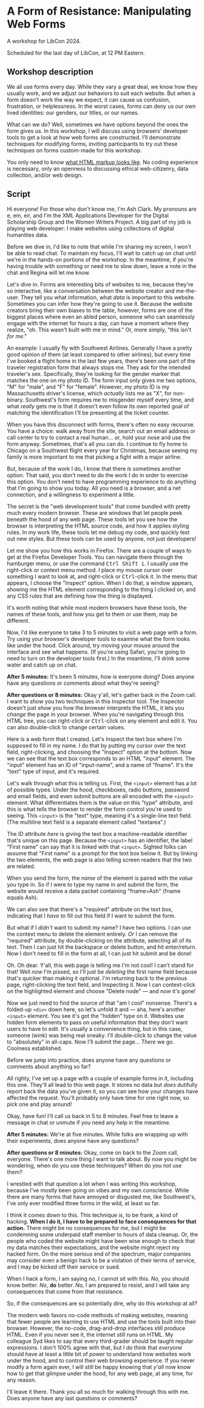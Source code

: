 # A Form of Resistance: Manipulating Web Forms

A workshop for LibCon 2024.

Scheduled for the last day of LibCon, at 12 PM Eastern.

## Workshop description

We all use forms every day. While they vary a great deal, we know how they usually work, and we adjust our behaviors to suit each website. But when a form doesn't work the way we expect, it can cause us confusion, frustration, or helplessness. In the worst cases, forms can deny us our own lived identities: our genders, our titles, or our names.

What can we do? Well, sometimes we have options beyond the ones the form gives us. In this workshop, I will discuss using browsers’ developer tools to get a look at how web forms are constructed. I’ll demonstrate techniques for modifying forms, inviting participants to try out these techniques on forms custom-made for this workshop.

You only need to know [what HTML markup looks like](https://gist.github.com/amclark42/ace2c44b1c987d91fb5a79eefad34662). No coding experience is necessary, only an openness to discussing ethical web-citizenry, data collection, and/or web design.

## Script

Hi everyone! For those who don't know me, I'm Ash Clark. My pronouns are e, em, eir, and I'm the XML Applications Developer for the Digital Scholarship Group and the Women Writers Project. A big part of my job is playing web developer: I make websites using collections of digital humanities data.

Before we dive in, I'd like to note that while I'm sharing my screen, I won't be able to read chat. To maintain my focus, I'll wait to catch up on chat until we're in the hands-on portions of the workshop. In the meantime, if you're having trouble with something or need me to slow down, leave a note in the chat and Regina will let me know.

Let's dive in. Forms are interesting bits of websites to me, because they're so interactive, like a conversation between the website creator and me-the-user. They tell you what information, what *data* is important to this website. Sometimes you can infer how they're going to use it. Because the website creators bring their own biases to the table, however, forms are one of the biggest places where even an abled person, someone who can seamlessly engage with the internet for hours a day, can have a moment where they realize, "oh. This wasn't built with me in mind." Or, more simply, "this isn't *for me*."

An example: I usually fly with Southwest Airlines. Generally I have a pretty good opinion of them (at least compared to other airlines), but every time I've booked a flight home in the last few years, there's been one part of the traveler registration form that always stops me. They ask for the intended traveler's sex. Specifically, they're looking for the gender marker that matches the one on my photo ID. The form input only gives me two options, "M" for "male", and "F" for "female". However, my photo ID is my Massachusetts driver's license, which *actually* lists me as "X", for non-binary. Southwest's form requires me to misgender myself every time, and what *really* gets me is that it doesn't even follow its own reported goal of matching the identification I'll be presenting at the ticket counter.

When you have this disconnect with forms, there's often no easy recourse. You have a choice: walk away from the site, search out an email address or call center to try to contact a real human... or, hold your nose and use the form anyway. Sometimes, that's all you can do. I continue to fly home to Chicago on a Southwest flight every year for Christmas, because seeing my family is more important to me that picking a fight with a major airline.

But, because of the work I do, I know that there *is* sometimes another option. That said, you don't need to do the work I do in order to exercise this option. You don't need to have programming experience to do anything that I'm going to show you today. All you need is a browser, and a net connection, and a willingness to experiment a little.

The secret is the "web development tools" that come bundled with pretty much every modern browser. These are windows that let people peek beneath the hood of any web page. These tools let you see how the browser is interpreting the HTML source code, and how it applies styling rules. In my work life, these tools let me debug my code, and quickly test out new styles. But these tools can be used by anyone, not just developers!

Let me show you how this works in Firefox. There are a couple of ways to get at the Firefox Developer Tools. You can navigate there through the hamburger menu, or use the command <kbd>Ctrl Shift i</kbd>. I usually use the right-click or context menu method. I place my mouse cursor over something I want to look at, and right-click or <kbd>Ctrl</kbd>-click it. In the menu that appears, I choose the "Inspect" option. When I do that, a window appears, showing me the HTML element corresponding to the thing I clicked on, and any CSS rules that are defining how the thing is displayed.

It's worth noting that while most modern browsers have these tools, the names of these tools, and how you get to them or use them, may be different.

Now, I'd like everyone to take 3 to 5 minutes to visit a web page with a form. Try using your browser's developer tools to examine what the form looks like under the hood. Click around, try moving your mouse around the interface and see what happens. (If you're using Safari, you're going to need to turn on the developer tools first.) In the meantime, I'll drink some water and catch up on chat.

<!-- above was 5 min -->

**After 5 minutes:** It's been 5 minutes, how is everyone doing? Does anyone have any questions or comments about what they're seeing?

**After questions or 8 minutes:** Okay y'all, let's gather back in the Zoom call. I want to show you two techniques in this Inspector tool. The Inspector doesn't just *show* you how the browser interprets the HTML, it lets you *change* the page in your browser. When you're navigating through this HTML tree, you can right-click or <kbd>Ctrl</kbd>-click on any element and edit it. You can also double-click to change certain values. <!-- I should gloss elements and attributes -->

Here is a web form that I created. Let's Inspect the text box where I'm supposed to fill in my name. I do that by putting my cursor over the text field, right-clicking, and choosing the "Inspect" option at the bottom. Now we can see that the text box corresponds to an HTML "input" element. The "input" element has an ID of "input-name", and a name of "fname". It's the "text" type of input, and it's required.

Let's walk through what this is telling us. First, the `<input>` element has a lot of possible types. Under the hood, checkboxes, radio buttons, password and email fields, and even submit buttons are all encoded with the `<input>` element. What differentiates them is the value on this "type" attribute, and this is what tells the browser to render the form control you're used to seeing. This `<input>` is the "text" type, meaning it's a single-line text field. (The multiline text field is a separate element called "textarea".)

<!-- https://developer.mozilla.org/en-US/docs/Web/HTML/Element/Input -->

The ID attribute *here* is giving the text box a machine-readable identifier that's unique on this page. Because the `<input>` has an identifier, the label "First name" can say that it is linked with that `<input>`. Sighted folks can assume that "First name" is a prompt for the text box below it. But by linking the two elements, the web page is also telling screen readers that the two are related.

When you send the form, the *name* of the element is paired with the *value* you type in. So if I were to type my name in and submit the form, the website would receive a data packet containing "fname=Ash" (fname equals Ash).

We can also see that there's a "required" attribute on the text box, indicating that I *have to* fill out this field if I want to submit the form.

But what if I *didn't* want to submit my name? I have two options. I can use the context menu to delete the element entirely. *Or* I can remove the "required" attribute, by double-clicking on the attribute, selecting all of its text. Then I can just hit the backspace or delete button, and hit enter/return. Now I don't need to fill in the form at all, I can just hit submit and be done!

Oh. Oh dear. Y'all, this web page is telling me I'm not cool! I can't stand for that! Well *now* I'm pissed, so I'll just be *deleting* the first name field because that's quicker than making it optional. I'm returning back to the previous page, right-clicking the text field, and Inspecting it. Now I can context-click on the highlighted element and choose "Delete node" — and now it's gone!

Now we just need to find the source of that "am I cool" nonsense. There's a folded-up `<div>` down here, so let's unfold it and — aha, here's another `<input>` element. You see it's got the "hidden" type on it. Websites use hidden form elements to pass on useful information that they don't want users to have to edit. It's usually a convenience thing, but in this case, someone (wink) was being real sneaky. I'll double-click to change the value to "absolutely" in all-caps. Now I'll submit the page... *There* we go. Coolness established.

Before we jump into practice, does anyone have any questions or comments about anything so far?

<!-- above was 5 min -->

All righty, I've set up a page with a couple of example forms in it, including this one. They'll all lead to this web page. It stores no data but *does* dutifully report back the data you've given it, so you can see how your changes have affected the request. You'll probably only have time for one right now, so pick one and play around!

Okay, have fun! I'll call us back in 5 to 8 minutes. Feel free to leave a message in chat or unmute if you need any help in the meantime.

<!-- above was 1 min -->

**After 5 minutes:** We're at five minutes. While folks are wrapping up with their experiments, does anyone have any questions?

**After questions or 8 minutes:** Okay, come on back to the Zoom call, everyone. There's one more thing I want to talk about. By now you might be wondering, when do you use these techniques? When do you *not* use them?

I wrestled with that question a lot when I was writing this workshop, because I've mostly been going on vibes and my own conscience. While there are many forms that have annoyed or disgusted me, like Southwest's, I've only ever modified three forms in the wild, at least so far.

I think it comes down to this. This technique is, to be frank, a kind of hacking. **When I do it, I have to be prepared to face consequences for that action.** There might be no consequences for *me*, but I might be condemning some underpaid staff member to hours of data cleanup. Or, the people who coded the website might have been wise enough to check that my data matches their expectations, and the website might reject my hacked form. On the more serious end of the spectrum, major companies may consider even a benign hack to be a violation of their terms of service, and I may be kicked off their service or sued.

When I hack a form, I am saying *no*, I cannot sit with this. *No,* you should know better. *No,* **do** better. *No,* I am prepared to resist, and I will take any consequences that come from that resistance.

So, if the consequences are so potentially dire, why do this workshop at all?

The modern web favors no-code methods of making websites, meaning that fewer people are learning to use HTML and use the tools built into their browser. However, the no-code, drag-and-drop interfaces still produce HTML. Even if you never see it, the internet still runs on HTML. My colleague Syd likes to say that every third-grader should be taught regular expressions. I don't 100% agree with that, but I *do* think that *everyone* should have at least a little bit of power to understand how websites work under the hood, and to control their web browsing experience. If you never modify a form again ever, I will still be happy knowing that *y'all* now know how to get that glimpse under the hood, for any web page, at any time, for any reason.

I'll leave it there. Thank you all so much for walking through this with me. Does anyone have any last questions or comments?
